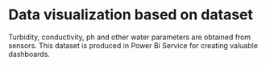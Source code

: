 # Data visualization based on dataset 
Turbidity, conductivity, ph and other water parameters are obtained from sensors. This dataset is produced in Power Bi Service for creating valuable dashboards.
